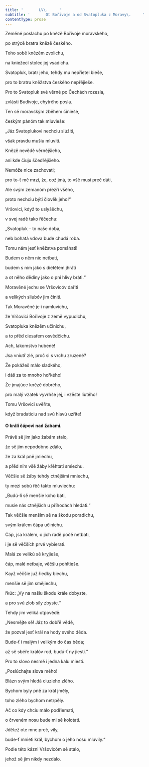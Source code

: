 ```yaml
---
title: '       LV\.     '
subtitle: '       Ot Bořivoje a od Svatopluka z Moravy\.     '
contentType: prose
---
```


Zeměné poslachu po knězě Bořivoje moravského,

po strýcě bratra knězě českého.

Toho sobě knězěm zvolichu,

na kniežecí stolec jej vsadichu.

Svatopluk, bratr jeho, tehdy mu nepřietel bieše,

pro to bratru kněžstva českého nepřějieše.

Pro to Svatopluk své věrné po Čechách rozesla,

zvlásti Budivoje, chytrého posla.

Ten sě moravským zběhem činieše,

českým pánóm tak mluvieše:

„Jáz Svatoplukovi nechciu slúžiti,

však pravdu mušiu mluviti.

Knězě nevědě věrnějšieho,

ani kde čiuju ščedřějšieho.

Nemóže nice zachovati;

pro to-ť mě mrzí, že, což jmá, to všě musí preč dáti,

Ale svým zemanóm přezří všěho,

proto nechciu býti člověk jeho!“

Vršovici, když to uslyšěchu,

v svej radě tako řěčechu:

„Svatopluk – to naše doba,

neb bohatá vdova bude chudá roba.

Tomu nám jesť kněžstva pomáhati!

Budem o něm nic netbati,

budem s ním jako s dietětem jhráti

a ot něho dědiny jako o pni hlívy bráti.“

Moravěné jechu se Vršovicóv dařiti

a velikých sliubóv jim činiti.

Tak Moravěné je i namluvichu,

že Vršovici Bořivoje z země vypudichu,

Svatopluka knězěm učinichu,

a to přěd ciesařem osvědčichu.

Ach, lakomstvo hubené!

Jsa vniutř zlé, proč si s vrchu zruzené?

Že pokážeš málo sladkého,

i dáš za to mnoho hořkého!

Že jmajúce knězě dobrého,

pro malý vzatek vyvrhše jej, i vzěste liutého!

Tomu Vršovici uvěříte,

když bradaticiu nad svú hlavú uzříte!

#### O králi čápovi nad žabami.

Právě sě jim jako žabám stalo,

že sě jim nepodobno zdálo,

že za král pně jmiechu,

a přěd ním všě žáby křěhtati smiechu.

Věčšie sě žáby tehdy ctnějšími mniechu,

ty mezi sobú řěč takto mluviechu:

„Budú-li sě menšie koho báti,

musie nás ctnějších u příhodách hledati.“

Tak věčšie menším sě na škodu poradichu,

svým králem čápa učinichu.

Čáp, jsa králem, o jich radě počě netbati,

i je sě věčších prvé vybierati.

Malá ze velikú sě kryjieše,

čáp, malé netbaje, věčšiu pohltieše.

Kayž věčšie juž řiedky biechu,

menšie sě jim smějiechu,

řkúc: „Vy na našiu škodu krále dobyste,

a pro svú zlob síly zbyste.“

Tehdy jim veliká otpovědě:

„Nesmějte sě! Jáz to dobřě vědě,

že pozval jesť král na hody svého děda.

Bude-ť i malým i velikým do čas běda;

až sě sbéře králóv rod, budú-ť ny jiesti.“

Pro to slovo nesmě i jedna kalu miesti.

„Poslúchajte slova mého!

Blázn svým hledá ciuzieho zlého.

Bychom byly pně za král jměly,

toho zlého bychom netrpěly.

Ač co kdy chciu málo podřiemati,

o črveném nosu bude mi sě kolotati.

Jdětež ote mne preč, vily,

bude-ť mnieti král, bychom o jeho nosu mluvily.“

Podle této kázni Vršovicóm sě stalo,

jehož sě jim nikdy nezdálo.
